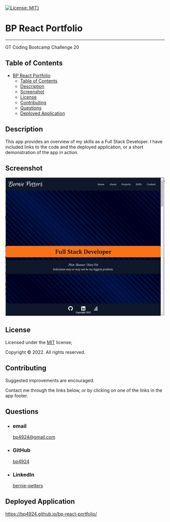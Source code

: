 [![License: MIT}](https://img.shields.io/static/v1?label=License&message=MIT&color=yellow)](https://choosealicense.com/licenses/mit/)

# BP React Portfolio

---

GT Coding Bootcamp Challenge 20

## Table of Contents

- [BP React Portfolio](#bp-react-portfolio)
  - [Table of Contents](#table-of-contents)
  - [Description](#description)
  - [Screenshot](#screenshot)
  - [License](#license)
  - [Contributing](#contributing)
  - [Questions](#questions)
  - [Deployed Application](#deployed-application)

## Description

This app provides an overview of my skills as a Full Stack Developer. I have included links to the code and the deployed application, or a short demonstration of the app in action.

## Screenshot

![App Screenshot](/public/ss1.png)

## License

Licensed under the [MIT](https://choosealicense.com/licenses/mit/) license;

Copyright © 2022. All rights reserved.

## Contributing

Suggested improvements are encouraged.

Contact me through the links below, or by clicking on one of the links in the app footer.

## Questions

- ### email
  <a href="mailTo: bp4924@gmail.com?subject=Hello!" alt="" >bp4924@gmail.com</a>
- ### GitHub
  [bp4924](https://github.com/bp4924)
- ### LinkedIn
  [bernie-petters](https://linkedin.com/in/bernie-petters)

## Deployed Application

https://bp4924.github.io/bp-react-portfolio/
